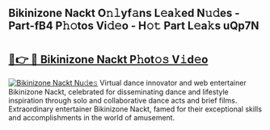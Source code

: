 ## Bikinizone Nackt O𝚗𝚕yf𝚊ns L𝚎a𝚔ed N𝚞𝚍es - Part-fB4 P𝚑𝚘tos Vi𝚍𝚎o - H𝚘𝚝 Part L𝚎a𝚔s uQp7N

# <h2><a href="http://kfc3a5n.oniu.top/?m=Bikinizone+Nackt">🔗👉 🔴 Bikinizone Nackt P𝚑ot𝚘𝚜 V𝚒d𝚎o</a></h2>

[![Bikinizone Nackt Nu𝚍e𝚜](https://i.imgur.com/0qMVB7G.gif)](http://kfc3a5n.oniu.top/?m=Bikinizone+Nackt)
Virtual dance innovator and web entertainer Bikinizone Nackt, celebrated for disseminating dance and lifestyle inspiration through solo and collaborative dance acts and brief films. Extraordinary entertainer Bikinizone Nackt, famed for their exceptional skills and accomplishments in the world of amusement.  

